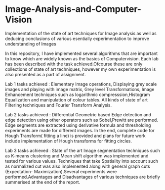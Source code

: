 # Image-Analysis-and-Computer-Vision
Implementation of the state of art techniques for Image analysis as well as deducing conclusions of various esentially experimentation to improve understanding of Images

In this repository, I have implemented several algorithms that are important to know which are widely known as the basics of Computervision. Each lab has been described with the task achieved.Ofcourse these are only collections of state of art techniques, however my own experimentation is also presented as a part of assignment.

Lab 1  tasks achieved :  Elementary Image operations, Displaying grey scale images and playing with image matrix, Grey level Transformations,  Image Enhancement techniques such as logarithmic compresssion,Histogram Equalization and manipulation of colour tables. All kinds of state of art Filtering techniques and Fourier Transform Analysis.

Lab 2  tasks achieved : Differential Geometric based Edge detection and edge detection using other operators such as Sobel,Prewitt are performed. Edge segments are extracted using derivative formula and thresholding experiments are made for different images.  In the end, complete code for Hough Transform( fitting a line) is provided and plans for future work include implementation of Hough transforms for fitting circles.

Lab 3  tasks achieved : State of the art Image segmentation techniques such as K-means clustering  and Mean shift algorithm was implemented and tested for various values. Techniques that take Spatiality into account such as normalized cut was also implemented along with general graph cuts (Expectation- Maximization).Several experiments were performed.Advantages and Disadvantages of various techniques are briefly summerised at the end of the report. 
